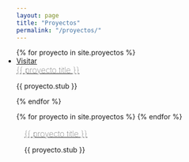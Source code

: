 ```yaml
---
layout: page
title: "Proyectos"
permalink: "/proyectos/"
---
```

<style>
* {
  box-sizing: border-box;
}

.column {
  float: left;
  width: 50%;
  padding: 1rem;
  margin-bottom:1rem;
}

.projects-list {
	margin:0 !important;
	padding:0 !important;
	list-style-type:none;
}

.row:after {
  content: "";
  display: table;
  clear: both;
}

@media screen and (max-width: 600px) {
  .column {
    width: 100%;
  }
}
</style>

<ul class="post-list" style="padding:0;">
{% for proyecto in site.proyectos %}
    <li>
  	  <span class="post-meta"><a href="{{ proyecto.url }}" class="button">Visitar</a></span>
	  <h3 style="margin:0;font-weight:100 !important;">
	   <a href="{{ proyecto.url }}" class="post-link">{{ proyecto.title }}</a>
	  </h3>
	  <p>{{ proyecto.stub }}</p>
  </li>
{% endfor %}
</ul> 

<ul class="row projects-list">
{% for proyecto in site.proyectos %}
    <li class="column">
	  <a href="{{ proyecto.url }}"><img src="https://picsum.photos/400" alt="" /></a>
	  <h3 style="margin:0;font-weight:100 !important;">
	   <a href="{{ proyecto.url }}" class="post-link">{{ proyecto.title }}</a>
	  </h3>
	  <p>{{ proyecto.stub }}</p>
  </li>
{% endfor %}
</ul> 